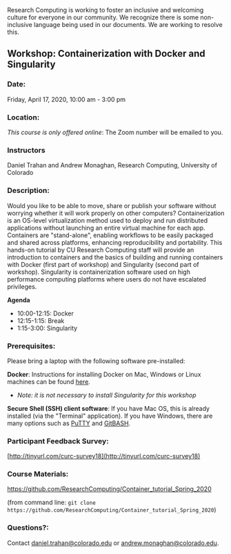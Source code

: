 Research Computing is working to foster an inclusive and welcoming culture for everyone in our community. We recognize there is some non-inclusive language being used in our documents. We are working to resolve this.

## Workshop: Containerization with Docker and Singularity

### Date: 
Friday, April 17, 2020, 10:00 am - 3:00 pm

### Location: 

_This course is only offered online_: The Zoom number will be emailed to you.


### Instructors 
Daniel Trahan and Andrew Monaghan, Research Computing, University of Colorado

### Description: 
Would you like to be able to move, share or publish your software without worrying whether it will work properly on other computers? Containerization is an OS-level virtualization method used to deploy and run distributed applications without launching an entire virtual machine for each app. Containers are "stand-alone", enabling workflows to be easily packaged and shared across platforms, enhancing reproducibility and portability. This hands-on tutorial by CU Research Computing staff will provide an introduction to containers and the basics of building and running containers with Docker (first part of workshop) and Singularity (second part of workshop). Singularity is containerization software used on high performance computing platforms where users do not have escalated privileges.

__Agenda__
* 10:00-12:15: Docker
* 12:15-1:15: Break
* 1:15-3:00: Singularity

### Prerequisites: 

Please bring a laptop with the following software pre-installed:

__Docker__: Instructions for installing Docker on Mac, Windows or Linux machines can be found [here](https://docs.google.com/document/d/1aji-Asc0eOGBYqRIFPO39R8RZfn9xcJ6RhPLjTc8C8g/edit?usp=sharing).
* _Note: it is not necessary to install Singularity for this workshop_

__Secure Shell (SSH) client software__:  If you have Mac OS, this is already installed (via the "Terminal" application).  If you have Windows, there are many options such as [PuTTY](https://www.putty.org) and [GitBASH](https://gitforwindows.org).  

### Participant Feedback Survey: 
[http://tinyurl.com/curc-survey18](http://tinyurl.com/curc-survey18)

### Course Materials: 
https://github.com/ResearchComputing/Container_tutorial_Spring_2020

(from command line: `git clone https://github.com/ResearchComputing/Container_tutorial_Spring_2020`)

### Questions?:
Contact daniel.trahan@colorado.edu or andrew.monaghan@colorado.edu.
